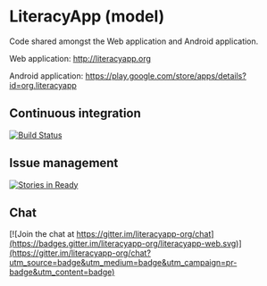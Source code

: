 # LiteracyApp (model)
Code shared amongst the Web application and Android application.

Web application: http://literacyapp.org

Android application: https://play.google.com/store/apps/details?id=org.literacyapp

## Continuous integration
[![Build Status](https://travis-ci.org/literacyapp-org/literacyapp-model.svg)](https://travis-ci.org/literacyapp-org/literacyapp-model)

## Issue management
[![Stories in Ready](https://badge.waffle.io/literacyapp-org/literacyapp-model.png?label=ready&title=Ready)](https://waffle.io/literacyapp-org/literacyapp-model)

## Chat
[![Join the chat at https://gitter.im/literacyapp-org/chat](https://badges.gitter.im/literacyapp-org/literacyapp-web.svg)](https://gitter.im/literacyapp-org/chat?utm_source=badge&utm_medium=badge&utm_campaign=pr-badge&utm_content=badge)
